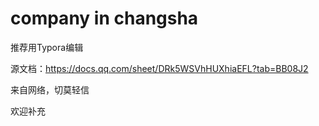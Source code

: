 # company in changsha


推荐用Typora编辑

源文档：https://docs.qq.com/sheet/DRk5WSVhHUXhiaEFL?tab=BB08J2

来自网络，切莫轻信

欢迎补充
